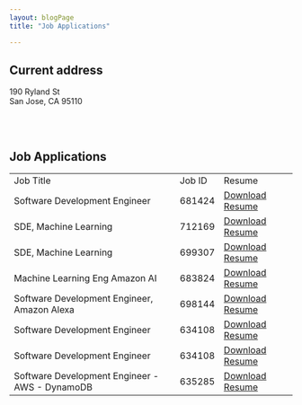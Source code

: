 ```yaml
---
layout: blogPage
title: "Job Applications"

---
```

 

## Current address


190 Ryland St <br>
San Jose, CA 95110
		
<br><br>
## Job Applications

<table class="table table-hover">
	<tr>
		<td> Job Title</td>
		<td> Job ID </td>
		<td> Resume </td>
	</tr>
	<tr>
		<td> Software Development Engineer</td>
		<td> 681424 </td>
		<td><a href="data/resumes/KumarSiddharthResume-SDE-681424.pdf">Download Resume</a></td>
	</tr>
	<tr>
		<td> SDE, Machine Learning</td>
		<td> 712169 </td>
		<td><a href="data/resumes/KumarSiddharthResume-SDE-ML-712169.pdf">Download Resume</a></td>
	</tr>
	<tr>
		<td> SDE, Machine Learning</td>
		<td> 699307 </td>
		<td><a href="data/resumes/KumarSiddharthResume-SDE-ML-699307.pdf">Download Resume</a></td>
	</tr>
	<tr>
		<td>Machine Learning Eng Amazon AI</td>
		<td> 683824 </td>
		<td><a href="data/resumes/KumarSiddharthResume-ML-Eng-Amzon-AI-683824.pdf">Download Resume</a></td>
	</tr>
	<tr>
		<td>Software Development Engineer, Amazon Alexa</td>
		<td> 698144 </td>
		<td><a href="data/resumes/KumarSiddharthResume-SDE-Alexa-698144.pdf">Download Resume</a></td>
	</tr>
	<tr>
		<td>Software Development Engineer</td>
		<td> 634108 </td>
		<td><a href="data/resumes/KumarSiddharthResume-SDE-634108.pdf">Download Resume</a></td>
	</tr>
	<tr>
		<td>Software Development Engineer</td>
		<td> 634108 </td>
		<td><a href="data/resumes/KumarSiddharthResume-SDE-634108.pdf">Download Resume</a></td>
	</tr>
	<tr>
		<td>Software Development Engineer - AWS - DynamoDB</td>
		<td> 635285  </td>
		<td><a href="data/resumes/KumarSiddharthResume-SDE-AWS-DynamoDB.pdf">Download Resume</a></td>
	</tr>
</table> 
